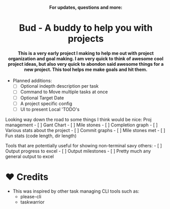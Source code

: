 <div align="center">

**For updates, questions and more:**    

</a>
</div>

<h1 align="center"> Bud - A buddy to help you with projects</h1>

<h4 align="center"> This is a very early project I making to help me out with project organization and goal making. I am very quick to think of awesome cool project ideas, but also very quick to abondon said awesome things for a new project. This tool helps me make goals and hit them. </h4>

- Planned additions:
    - [ ] Optional indepth description per task
    - [ ] Command to Move multiple tasks at once
    - [ ] Optional Target Date 
    - [ ] A project specific config 
    - [ ] UI to present Local 'TODO's 

Looking way down the road to some things I think would be nice:
    Proj management 
    - [ ] Gant Chart
    - [ ] Mile stones 
    - [ ] Completion graph 
    - [ ] Various stats about the project
        - [ ] Commit graphs
        - [ ] Mile stones met
        - [ ] Fun stats (code length, dir length)

Tools that are potentially useful for showing non-terminal savy others:
    - [ ] Output progress to excel 
    - [ ] Output milestones
    - [ ] Pretty much any general output to excel


    
# ♥ Credits

- This was inspired by other task managing CLI tools such as:
    - please-cli 
    - taskwarrior
